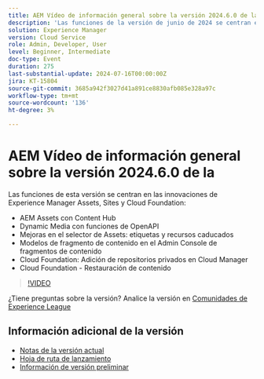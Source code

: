 ```yaml
---
title: AEM Vídeo de información general sobre la versión 2024.6.0 de la
description: 'Las funciones de la versión de junio de 2024 se centran en AEM Assets con Content Hub, Dynamic Media con funciones de OpenAPI, mejoras en el selector de Assets: etiquetas y recursos caducados, modelos de fragmentos de contenido en el Admin Console de fragmentos de contenido, Cloud Foundation: adición de repositorios privados en Cloud Manager y Cloud Foundation: restauración de contenido.'
solution: Experience Manager
version: Cloud Service
role: Admin, Developer, User
level: Beginner, Intermediate
doc-type: Event
duration: 275
last-substantial-update: 2024-07-16T00:00:00Z
jira: KT-15804
source-git-commit: 3685a942f3027d41a891ce8830afb085e328a97c
workflow-type: tm+mt
source-wordcount: '136'
ht-degree: 3%

---
```



# AEM Vídeo de información general sobre la versión 2024.6.0 de la

Las funciones de esta versión se centran en las innovaciones de Experience Manager Assets, Sites y Cloud Foundation:

* AEM Assets con Content Hub
* Dynamic Media con funciones de OpenAPI
* Mejoras en el selector de Assets: etiquetas y recursos caducados
* Modelos de fragmento de contenido en el Admin Console de fragmentos de contenido
* Cloud Foundation: Adición de repositorios privados en Cloud Manager
* Cloud Foundation - Restauración de contenido

>[!VIDEO](https://video.tv.adobe.com/v/3430779/?learn=on)


¿Tiene preguntas sobre la versión?  Analice la versión en [Comunidades de Experience League](https://adobe.ly/44Ofo8H)

## Información adicional de la versión

* [Notas de la versión actual](https://experienceleague.adobe.com/docs/experience-manager-cloud-service/content/release-notes/home.html?lang=es)
* [Hoja de ruta de lanzamiento](https://experienceleague.adobe.com/docs/experience-manager-release-information/aem-release-updates/update-releases-roadmap.html?lang=es)
* [Información de versión preliminar](https://experienceleague.adobe.com/docs/experience-manager-cloud-service/content/release-notes/prerelease.html)
